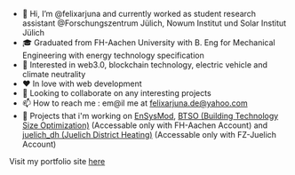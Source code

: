 - 👋 Hi, I’m @felixarjuna and currently worked as student research assistant @Forschungszentrum Jülich, Nowum Institut und Solar Institut Jülich
- 🎓 Graduated from FH-Aachen University with B. Eng for Mechanical Engineering with energy technology specification
- 👀 Interested in web3.0, blockchain technology, electric vehicle and climate neutrality
- ❤️ In love with web development 
- 💞️ Looking to collaborate on any interesting projects 
- 📫 How to reach me : em@il me at felixarjuna.de@yahoo.com
- 👾 Projects that i'm working on [EnSysMod](https://github.com/felixarjuna/EnSysMod_client_side), [BTSO (Building Technology Size Optimization)](https://git.fh-aachen.de/tb5152e/btso) (Accessable only with FH-Aachen Account) and [juelich_dh (Juelich District Heating)](https://gitlab.fz-juelich.de/IEK10/core-projects/BaD/juelich_dh) (Accessable only with FZ-Juelich Account)

Visit my portfolio site [here](https://felixarjuna.github.io/portfolio)

<!---
felixarjuna/felixarjuna is a ✨ special ✨ repository because its `README.md` (this file) appears on your GitHub profile.
You can click the Preview link to take a look at your changes.
--->
